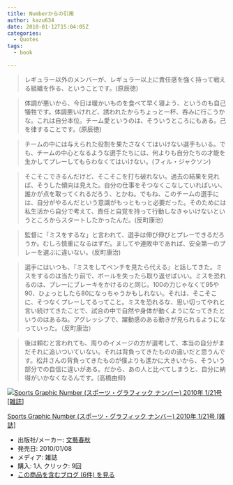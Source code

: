 ```yaml
---
title: Numberからの引用
author: kazu634
date: 2010-01-12T15:04:05Z
categories:
  - Quotes
tags:
  - book

---
```

<div class="section">
<blockquote>
<p>
      レギュラー以外のメンバーが、レギュラー以上に責任感を強く持って戦える組織を作る、ということです。(原辰徳)
</p>
</blockquote>
  
<blockquote>
<p>
      体調が悪いから、今日は暖かいものを食べて早く寝よう、というのも自己犠牲です。体調悪いけれど、誘われたからちょっと一杯、呑みに行こうかな。これは自分本位。チーム愛というのは、そういうところにもある。己を律することです。(原辰徳)
</p>
</blockquote>
  
<blockquote>
<p>
      チームの中には与えられた役割を果たさなくてはいけない選手もいる。でも、チームの中心となるような選手たちには、何よりも自分たちの才能を生かしてプレーしてもらわなくてはいけない。(フィル・ジャクソン)
</p>
</blockquote>
  
<blockquote>
<p>
      そこそこできるんだけど、そこそこを打ち破れない。過去の結果を見れば、そうした傾向は見えた。自分の仕事をそつなくこなしていればいい、誰かが点を取ってくれるだろう、とかね。でもね、このチームの選手には、自分がやるんだという意識がもっともっと必要だった。そのためには私生活から自分で考えて、責任と自覚を持って行動しなきゃいけないというところからスタートしたかったんだ。(反町康治)
</p>
</blockquote>
  
<blockquote>
<p>
      監督に「ミスをするな」と言われて、選手は伸び伸びとプレーできるだろうか。むしろ慎重になるはずだ。ましてや連敗中であれば、安全第一のプレーを選ぶに違いない。(反町康治)
</p>
</blockquote>
  
<blockquote>
<p>
      選手にはいつも、『ミスをしてベンチを見たら代える』と話してきた。ミスをするのは当たり前で、ボールを失ったら取り返せばいい。ミスを恐れるのは、プレーにブレーキをかけるのと同じ。100の力じゃなくて95や90、ひょっとしたら80になっちゃうかもしれない。それは、そこそこに、そつなくプレーしてるってこと。ミスを恐れるな、思い切ってやれと言い続けてきたことで、試合の中で自然や身体が動くようになってきたというのはあるね。アグレッシブで、躍動感のある動きが見られるようになっていった。（反町康治）
</p>
</blockquote>
  
<blockquote>
<p>
      後は頼むと言われても、周りのイメージの方が選考して、本当の自分がまだそれに追いついていない。それは背負ってきたものの違いだと思うんです。松井さんの背負ってきたものが僕よりも遙かに大きいから、そういう部分での自信に違いがある。だから、あの人と比べてしまうと、自分に納得がいかなくなるんです。(高橋由伸)
</p>
</blockquote>
  
<div class="hatena-asin-detail">
<a href="http://www.amazon.co.jp/dp/B0030H085W/?tag=hatena_st1-22&ascsubtag=d-7ibv" onclick="__gaTracker('send', 'event', 'outbound-article', 'http://www.amazon.co.jp/dp/B0030H085W/?tag=hatena_st1-22&ascsubtag=d-7ibv', '');"><img src="https://images-na.ssl-images-amazon.com/images/I/51-ADmcpH6L._SL160_.jpg" class="hatena-asin-detail-image" alt="Sports Graphic Number (スポーツ・グラフィック ナンバー) 2010年 1/21号 [雑誌]" title="Sports Graphic Number (スポーツ・グラフィック ナンバー) 2010年 1/21号 [雑誌]" /></a></p> 
    
<div class="hatena-asin-detail-info">
<p class="hatena-asin-detail-title">
<a href="http://www.amazon.co.jp/dp/B0030H085W/?tag=hatena_st1-22&ascsubtag=d-7ibv" onclick="__gaTracker('send', 'event', 'outbound-article', 'http://www.amazon.co.jp/dp/B0030H085W/?tag=hatena_st1-22&ascsubtag=d-7ibv', 'Sports Graphic Number (スポーツ・グラフィック ナンバー) 2010年 1/21号 [雑誌]');">Sports Graphic Number (スポーツ・グラフィック ナンバー) 2010年 1/21号 [雑誌]</a>
</p>
      
<ul>
<li>
<span class="hatena-asin-detail-label">出版社/メーカー:</span> <a href="http://d.hatena.ne.jp/keyword/%CA%B8%E9%BA%BD%D5%BD%A9" onclick="__gaTracker('send', 'event', 'outbound-article', 'http://d.hatena.ne.jp/keyword/%CA%B8%E9%BA%BD%D5%BD%A9', '文藝春秋');" class="keyword">文藝春秋</a>
</li>
<li>
<span class="hatena-asin-detail-label">発売日:</span> 2010/01/08
</li>
<li>
<span class="hatena-asin-detail-label">メディア:</span> 雑誌
</li>
<li>
<span class="hatena-asin-detail-label">購入</span>: 1人 <span class="hatena-asin-detail-label">クリック</span>: 9回
</li>
<li>
<a href="http://d.hatena.ne.jp/asin/B0030H085W" onclick="__gaTracker('send', 'event', 'outbound-article', 'http://d.hatena.ne.jp/asin/B0030H085W', 'この商品を含むブログ (6件) を見る');" target="_blank">この商品を含むブログ (6件) を見る</a>
</li>
</ul>
</div>
    
<div class="hatena-asin-detail-foot">
</div>
</div>
</div>
